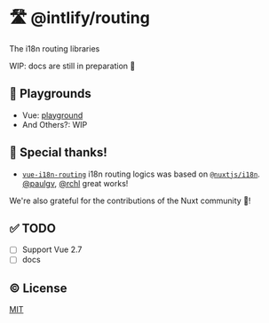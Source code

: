 # 🛣️ @intlify/routing

The i18n routing libraries

WIP: docs are still in preparation 👷

## 🍭 Playgrounds

- Vue: [playground](./playground)
- And Others?: WIP

## 💖 Special thanks!

- [`vue-i18n-routing`](https://github.com/intlify/routing/tree/main/packages/vue-i18n-routing) i18n routing logics was based on [`@nuxtjs/i18n`](https://github.com/nuxt-community/i18n-module). [@paulgv](https://github.com/paulgv), [@rchl](https://github.com/rchl) great works!

We're also grateful for the contributions of the Nuxt community 💚!

## ✅ TODO

- [ ] Support Vue 2.7
- [ ] docs

## ©️ License

[MIT](http://opensource.org/licenses/MIT)
